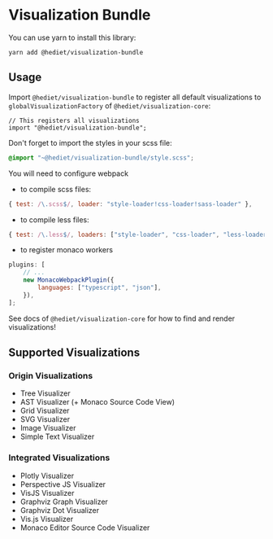 # Visualization Bundle

You can use yarn to install this library:

```
yarn add @hediet/visualization-bundle
```

## Usage

Import `@hediet/visualization-bundle` to register all default visualizations to `globalVisualizationFactory` of `@hediet/visualization-core`:

```tsx
// This registers all visualizations
import "@hediet/visualization-bundle";
```

Don't forget to import the styles in your scss file:

```scss
@import "~@hediet/visualization-bundle/style.scss";
```

You will need to configure webpack

-   to compile scss files:

```js
{ test: /\.scss$/, loader: "style-loader!css-loader!sass-loader" },
```

-   to compile less files:

```js
{ test: /\.less$/, loaders: ["style-loader", "css-loader", "less-loader"] }
```

-   to register monaco workers

```js
plugins: [
	// ...
	new MonacoWebpackPlugin({
		languages: ["typescript", "json"],
	}),
];
```

See docs of `@hediet/visualization-core` for how to find and render visualizations!

## Supported Visualizations

### Origin Visualizations

-   Tree Visualizer
-   AST Visualizer (+ Monaco Source Code View)
-   Grid Visualizer
-   SVG Visualizer
-   Image Visualizer
-   Simple Text Visualizer

### Integrated Visualizations

-   Plotly Visualizer
-   Perspective JS Visualizer
-   VisJS Visualizer
-   Graphviz Graph Visualizer
-   Graphviz Dot Visualizer
-   Vis.js Visualizer
-   Monaco Editor Source Code Visualizer

```

```
